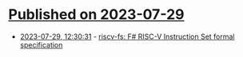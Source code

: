 # [Published on 2023-07-29](index.md)

* [2023-07-29, 12:30:31](https://lobste.rs/s/eucsia/riscv_fs_f_risc_v_instruction_set_formal) - [riscv-fs: F# RISC-V Instruction Set formal specification](https://github.com/mrLSD/riscv-fs)
